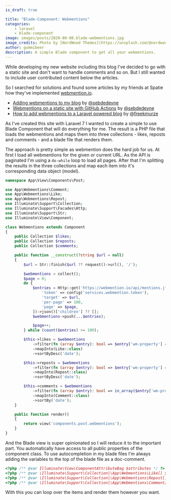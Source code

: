 ```yaml
---
is_draft: true

title: "Blade-Component: Webmentions"
categories:
    - laravel
    - blade-component
image: images/posts/2020-00-00.blade-webmentions.jpg
image_credits: Photo by [NordWood Themes](https://unsplash.com/@nordwood) on [Unsplash](https://unsplash.com/photos/yyMJNPgQ-X8)
author: gummibeer
description: A simple Blade component to get all your webmentions.
---
```


While developing my new website including this blog I've decided to go with a static site and don't want to handle comments and so on.
But I still wanted to include user contributed content below the articles.

So I searched for solutions and found some articles by my friends at Spatie how they've implemented [webmention.io](https://webmention.io/).
* [Adding webmentions to my blog](https://sebastiandedeyne.com/adding-webmentions-to-my-blog/) by [@sebdedeyne](https://twitter.com/sebdedeyne)
* [Webmentions on a static site with GitHub Actions](https://sebastiandedeyne.com/webmentions-on-a-static-site-with-github-actions/) by [@sebdedeyne](https://twitter.com/sebdedeyne)
* [How to add webmentions to a Laravel powered blog](https://freek.dev/1406-how-to-add-webmentions-to-a-laravel-powered-blog) by [@freekmurze](https://twitter.com/freekmurze)

As I've created this site with Laravel 7 I wanted to create a simple to use Blade Component that will do everything for me.
The result is a PHP file that loads the webmentions and maps them into three collections - likes, reposts and comments - and a blade file that renders them.

The approach is pretty simple as webmention does the hard job for us.
At first I load all webmentions for the given or current URL.
As the API is paginated I'm using a `do-while` loop to load all pages.
After that I'm splitting the results in the three collections and map each item into it's corresponding data object (model).

```php app/View/Components/Post/Webmentions.php
namespace App\View\Components\Post;

use App\Webmentions\Comment;
use App\Webmentions\Like;
use App\Webmentions\Repost;
use Illuminate\Support\Collection;
use Illuminate\Support\Facades\Http;
use Illuminate\Support\Str;
use Illuminate\View\Component;

class Webmentions extends Component
{
    public Collection $likes;
    public Collection $reposts;
    public Collection $comments;

    public function __construct(?string $url = null)
    {
        $url = Str::finish($url ?? request()->url(), '/');

        $webmentions = collect();
        $page = 0;
        do {
            $entries = Http::get('https://webmention.io/api/mentions.jf2', [
                'token' => config('services.webmention.token'),
                'target' => $url,
                'per-page' => 100,
                'page' => $page,
            ])->json()['children'] ?? [];
            $webmentions->push(...$entries);

            $page++;
        } while (count($entries) >= 100);

        $this->likes = $webmentions
            ->filter(fn (array $entry): bool => $entry['wm-property'] === 'like-of')
            ->mapInto(Like::class)
            ->sortByDesc('date');

        $this->reposts = $webmentions
            ->filter(fn (array $entry): bool => $entry['wm-property'] === 'repost-of')
            ->mapInto(Repost::class)
            ->sortByDesc('date');

        $this->comments = $webmentions
            ->filter(fn (array $entry): bool => in_array($entry['wm-property'], ['mention-of', 'in-reply-to']))
            ->mapInto(Comment::class)
            ->sortBy('date');
    }

    public function render()
    {
        return view('components.post.webmentions');
    }
}
```

And the Blade view is super opinionated so I will reduce it to the important part.
You automatically have access to all public properties of the component class.
To use autocompletion in my blade files I'm always adding the variables to the top of the blade file as a doc-comment.

```php
<?php /** @var Illuminate\View\ComponentAttributeBag $attributes */ ?>
<?php /** @var \Illuminate\Support\Collection|\App\Webmentions\Like[] $likes */ ?>
<?php /** @var \Illuminate\Support\Collection|\App\Webmentions\Repost[] $reposts */ ?>
<?php /** @var \Illuminate\Support\Collection|\App\Webmentions\Comment[] $comments */ ?>
```

With this you can loop over the items and render them however you want.
